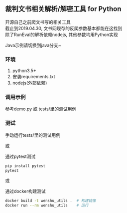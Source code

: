## 裁判文书相关解析/解密工具 for Python
开源自己之前爬文书写的相关工具  
截止到2019.04.30, 文书网现存的反爬参数基本都能在这找到  
除了RunEval的解析依赖nodejs, 其他参数均用Python实现

Java示例请切换到java分支~

### 环境
1. python3.5+
2. 安装requirements.txt
3. nodejs(外部依赖)

### 调用示例
参考demo.py 或 tests/里的测试用例 

### 测试
手动运行tests/里的测试用例

或

通过pytest测试
```bash
pip install pytest
pytest
```

或

通过docker构建测试
```bash
docker build -t wenshu_utils .  # 构建镜像
docker run --rm wenshu_utils    # 运行
```
